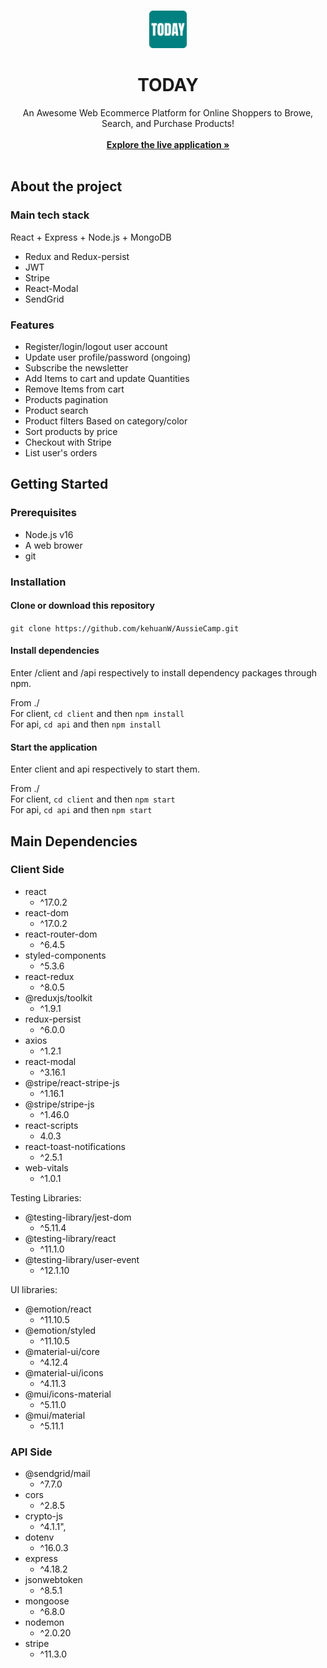 <br/>
<p align="center">
<img src="./client/public/favicon.png" alt="Logo" width="60" height="60">
<h1 align="center">TODAY</h1>

<p align="center">
    An Awesome Web Ecommerce Platform for Online Shoppers to Browe, Search, and Purchase Products!
    <br/>
    <br/>
    <a href=""><strong>Explore the live application »</strong></a>
    <br/>
    <br/>
  </p>
</p>

## About the project
### Main tech stack
React + Express + Node.js + MongoDB

- Redux and Redux-persist
- JWT
- Stripe
- React-Modal
- SendGrid

### Features
- Register/login/logout user account
- Update user profile/password (ongoing)
- Subscribe the newsletter
- Add Items to cart and update Quantities
- Remove Items from cart
- Products pagination
- Product search
- Product filters Based on category/color
- Sort products by price
- Checkout with Stripe
- List user's orders

## Getting Started
### Prerequisites
- Node.js v16
- A web brower 
- git  

### Installation
#### Clone or download this repository  
`git clone https://github.com/kehuanW/AussieCamp.git`

#### Install dependencies
Enter /client and /api respectively to install dependency packages through npm.  

From ./  
For client,  `cd client` and then `npm install`   
For api,  `cd api` and then `npm install`   

#### Start the application 
Enter client and api respectively to start them.  

From ./  
For client,  `cd client` and then `npm start`   
For api,  `cd api` and then `npm start`   

## Main Dependencies
### Client Side

- react
    - ^17.0.2
- react-dom
    - ^17.0.2
- react-router-dom
    - ^6.4.5
- styled-components
    - ^5.3.6
- react-redux
    - ^8.0.5
- @reduxjs/toolkit
    - ^1.9.1
- redux-persist
    - ^6.0.0
- axios
    - ^1.2.1
- react-modal
    - ^3.16.1
- @stripe/react-stripe-js
    - ^1.16.1
- @stripe/stripe-js
    - ^1.46.0
- react-scripts
    - 4.0.3
- react-toast-notifications
    - ^2.5.1
- web-vitals
    - ^1.0.1

Testing Libraries:
- @testing-library/jest-dom
    - ^5.11.4
- @testing-library/react
    - ^11.1.0
- @testing-library/user-event
    - ^12.1.10

UI libraries:
- @emotion/react
    - ^11.10.5
- @emotion/styled
    - ^11.10.5
- @material-ui/core
    - ^4.12.4
- @material-ui/icons
    - ^4.11.3
- @mui/icons-material
    - ^5.11.0
- @mui/material
    - ^5.11.1

### API Side
- @sendgrid/mail
    - ^7.7.0
- cors
    - ^2.8.5
- crypto-js
    - ^4.1.1",
- dotenv
    - ^16.0.3
- express
    - ^4.18.2
- jsonwebtoken
    - ^8.5.1
- mongoose
    - ^6.8.0
- nodemon
    - ^2.0.20
- stripe
    - ^11.3.0

